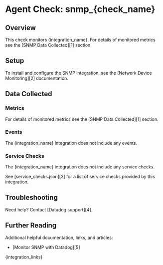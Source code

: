 # Agent Check: snmp_{check_name}

## Overview

This check monitors {integration_name}.
For details of monitored metrics see the [SNMP Data Collected][1] section.

## Setup

To install and configure the SNMP integration, see the [Network Device Monitoring][2] documentation.

## Data Collected

### Metrics

For details of monitored metrics see the [SNMP Data Collected][1] section.

### Events

The {integration_name} integration does not include any events.

### Service Checks

The {integration_name} integration does not include any service checks.

See [service_checks.json][3] for a list of service checks provided by this integration.

## Troubleshooting

Need help? Contact [Datadog support][4].

## Further Reading

Additional helpful documentation, links, and articles:

* [Monitor SNMP with Datadog][5]


{integration_links}

